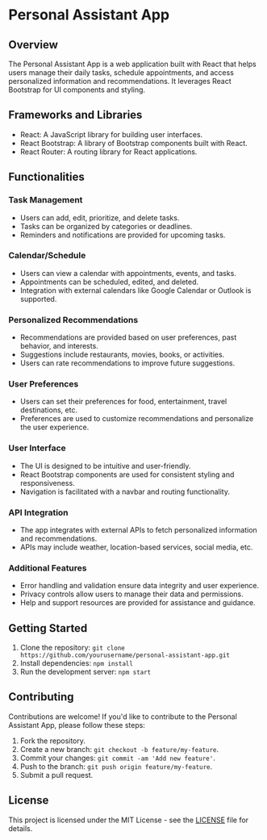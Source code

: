 # Personal Assistant App

## Overview
The Personal Assistant App is a web application built with React that helps users manage their daily tasks, schedule appointments, and access personalized information and recommendations. It leverages React Bootstrap for UI components and styling.

## Frameworks and Libraries
- React: A JavaScript library for building user interfaces.
- React Bootstrap: A library of Bootstrap components built with React.
- React Router: A routing library for React applications.

## Functionalities
### Task Management
- Users can add, edit, prioritize, and delete tasks.
- Tasks can be organized by categories or deadlines.
- Reminders and notifications are provided for upcoming tasks.

### Calendar/Schedule
- Users can view a calendar with appointments, events, and tasks.
- Appointments can be scheduled, edited, and deleted.
- Integration with external calendars like Google Calendar or Outlook is supported.

### Personalized Recommendations
- Recommendations are provided based on user preferences, past behavior, and interests.
- Suggestions include restaurants, movies, books, or activities.
- Users can rate recommendations to improve future suggestions.

### User Preferences
- Users can set their preferences for food, entertainment, travel destinations, etc.
- Preferences are used to customize recommendations and personalize the user experience.

### User Interface
- The UI is designed to be intuitive and user-friendly.
- React Bootstrap components are used for consistent styling and responsiveness.
- Navigation is facilitated with a navbar and routing functionality.

### API Integration
- The app integrates with external APIs to fetch personalized information and recommendations.
- APIs may include weather, location-based services, social media, etc.

### Additional Features
- Error handling and validation ensure data integrity and user experience.
- Privacy controls allow users to manage their data and permissions.
- Help and support resources are provided for assistance and guidance.

## Getting Started
1. Clone the repository: `git clone https://github.com/yourusername/personal-assistant-app.git`
2. Install dependencies: `npm install`
3. Run the development server: `npm start`

## Contributing
Contributions are welcome! If you'd like to contribute to the Personal Assistant App, please follow these steps:
1. Fork the repository.
2. Create a new branch: `git checkout -b feature/my-feature`.
3. Commit your changes: `git commit -am 'Add new feature'`.
4. Push to the branch: `git push origin feature/my-feature`.
5. Submit a pull request.

## License
This project is licensed under the MIT License - see the [LICENSE](LICENSE) file for details.
